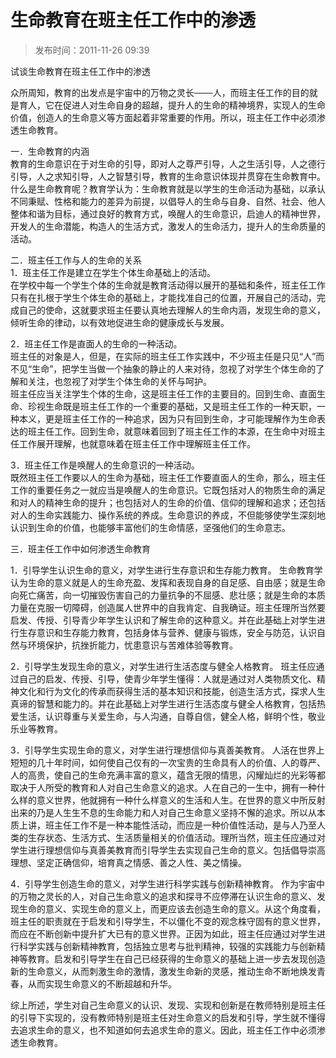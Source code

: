 # 生命教育在班主任工作中的渗透

> 发布时间：2011-11-26 09:39

试谈生命教育在班主任工作中的渗透

&#x20;       众所周知，教育的出发点是宇宙中的万物之灵长───人，而班主任工作的目的就是育人，它在促进人对生命自身的超越，提升人的生命的精神境界，实现人的生命价值，创造人的生命意义等方面起着非常重要的作用。所以，班主任工作中必须渗透生命教育。

一．生命教育的内涵\
&#x20;       教育的生命意识在于对生命的引导，即对人之尊严引导，人之生活引导，人之德行引导，人之求知引导，人之智慧引导，教育的生命意识体现并贯穿在生命教育中。什么是生命教育呢？教育学认为：生命教育就是以学生的生命活动为基础，以承认不同秉赋、性格和能力的差异为前提，以倡导人的生命与自身、自然、社会、他人整体和谐为目标，通过良好的教育方式，唤醒人的生命意识，启迪人的精神世界，开发人的生命潜能，构造人的生活方式，激发人的生命活力，提升人的生命质量的活动。

二．班主任工作与人的生命的关系\
1．班主任工作是建立在学生个体生命基础上的活动。\
&#x20;       在学校中每一个学生个体的生命就是教育活动得以展开的基础和条件，班主任工作只有在扎根于学生个体生命的基础上，才能找准自己的位置，开展自己的活动，完成自己的使命，这就要求班主任要认真地去理解人的生命内涵，发现生命的意义，倾听生命的律动，以有效地促进生命的健康成长与发展。

2．班主任工作是直面人的生命的一种活动。\
&#x20;       班主任的对象是人，但是，在实际的班主任工作实践中，不少班主任是只见“人”而不见“生命”，把学生当做一个抽象的静止的人来对待，忽视了对学生个体生命的了解和关注，也忽视了对学生个体生命的关怀与呵护。\
&#x20;       班主任应当关注学生个体的生命，这是班主任工作的主要目的。回到生命、直面生命、珍视生命既是班主任工作的一个重要的基础，又是班主任工作的一种天职，一种本义，更是班主任工作的一种追求，因为只有回到生命，才可能理解作为生命表达的班主任工作。回到生命，就意味着回到了班主任工作的本源，在生命中对班主任工作展开理解，也就意味着在班主任工作中理解班主任工作。&#x20;

3．班主任工作是唤醒人的生命意识的一种活动。\
&#x20;       既然班主任工作要以人的生命为基础，班主任工作要直面人的生命，那么，班主任工作的重要任务之一就应当是唤醒人的生命意识。它既包括对人的物质生命的满足和对人的精神生命的提升；也包括对人的生命的价值、信仰的理解和追求；还包括对人的生命实践能力、操作系统的养成。生命意识的养成，不但能够使学生深刻地认识到生命的价值，也能够丰富他们的生命情感，坚强他们的生命意志。

三．班主任工作中如何渗透生命教育

1．引导学生认识生命的意义，对学生进行生存意识和生存能力教育。 生命教育学认为生命的意义就是人的生命充盈、发挥和表现自身的自足感、自由感；就是生命向死亡痛苦，向一切摧毁伤害自己的力量抗争的不屈感、悲壮感；就是生命的本质力量在克服一切障碍，创造属人世界中的自我肯定、自我确证。班主任理所当然要启发、传授、引导青少年学生认识和了解生命的这种意义。并在此基础上对学生进行生存意识和生存能力教育，包括身体与营养、健康与锻炼，安全与防范，认识自然与环境保护，抗挫折能力，忧患意识与苦难体验等教育。

2．引导学生发现生命的意义，对学生进行生活态度与健全人格教育。 班主任应通过自己的启发、传授、引导，使青少年学生懂得：人就是通过对人类物质文化、精神文化和行为文化的传承而获得生活的基本知识和技能，创造生活方式，探求人生真谛的智慧和能力的。并在此基础上对学生进行生活态度与健全人格教育，包括热爱生活，认识尊重与关爱生命，与人沟通，自尊自信，健全人格，鲜明个性，敬业乐业等教育。

3．引导学生实现生命的意义，对学生进行理想信仰与真善美教育。 人活在世界上短短的几十年时间，如何使自己仅有的一次宝贵的生命具有人的价值、人的尊严、人的高贵，使自己的生命充满丰富的意义，蕴含无限的情思，闪耀灿烂的光彩等都取决于人所受的教育和人对自己生命意义的追求。人在自己的一生中，拥有一种什么样的意义世界，他就拥有一种什么样意义的生活和人生。在世界的意义中所反射出来的乃是人生生不息的生命能力和人对自己生命意义坚持不懈的追求。所以从本质上讲，班主任工作不是一种本能性活动，而应是一种价值性活动，是与人乃至人类的生存状态、生活方式、生活质量相关的价值活动。理所当然，班主任应通过对学生进行理想信仰与真善美教育而引导学生去实现自己生命的意义。包括倡导崇高理想、坚定正确信仰，培育真之情感、善之人性、美之情操。

4．引导学生创造生命的意义，对学生进行科学实践与创新精神教育。 作为宇宙中的万物之灵长的人，对自己生命意义的追求和探寻不应停滞在认识生命的意义、发现生命的意义、实现生命的意义上，而更应该去创造生命的意义。从这个角度看，班主任的职责就在于启发和引导学生，不以僵化不变的观念株守固有的意义世界，而应在不断创新中提升扩大已有的意义世界。正因为如此，班主任应通过对学生进行科学实践与创新精神教育，包括独立思考与批判精神，较强的实践能力与创新精神等教育。启发和引导学生在自己已经获得的生命意义的基础上进一步去发现创造新的生命意义，从而刺激生命的激情，激发生命新的灵感，推动生命不断地焕发青春，从而实现生命意义的不断超越和升华。

综上所述，学生对自己生命意义的认识、发现、实现和创新是在教师特别是班主任的引导下实现的，没有教师特别是班主任对生命意义的启发和引导，学生就不懂得去追求生命的意义，也不知道如何去追求生命的意义。因此，班主任工作中必须渗透生命教育。

&#x20;
